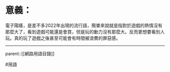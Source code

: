 # 意義：
電子陽痿，是差不多2022年出現的流行語，簡單來說就是指對於遊戲的熱情沒有那麼大了，看到遊戲可能還是會買，但是玩的動力沒有那麼大。反而更想要看別人玩。真的玩了遊戲之後甚至可能會有時間被浪費的罪惡感。
- - -
parent::[[網路用語目錄]]

#用語 